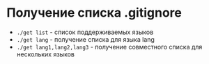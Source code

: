 # Получение списка .gitignore #

- `./get list` - список поддерживаемых языков
- `./get lang` - получение списка для языка lang
- `./get lang1,lang2,lang3` - получение совместного списка для нескольких языков
